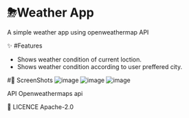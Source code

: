 # ⛈Weather App

A simple weather app using openweathermap API

✨ #Features
* Shows weather condition of current loction.
* Shows weather condition according to user preffered city.

#📸 ScreenShots
![image](https://user-images.githubusercontent.com/87460435/200127864-e75cd706-0370-455a-a94b-7b04a3e62844.png)
![image](https://user-images.githubusercontent.com/87460435/200127893-b6b0a15c-3fbe-4796-810d-9b4d63ff28a2.png)
![image](https://user-images.githubusercontent.com/87460435/200127963-89192bf1-d2da-4aa2-8323-72623bf31f15.png)

API Openweathermaps api

🔖 LICENCE
Apache-2.0
 
 
